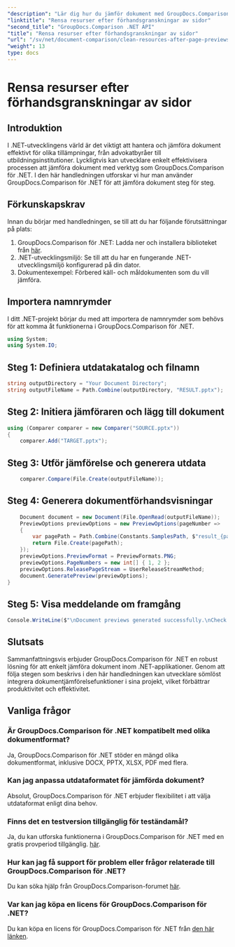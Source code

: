 ```yaml
---
"description": "Lär dig hur du jämför dokument med GroupDocs.Comparison för .NET steg för steg. Förbättra dina .NET-applikationer med effektiv dokumenthantering."
"linktitle": "Rensa resurser efter förhandsgranskningar av sidor"
"second_title": "GroupDocs.Comparison .NET API"
"title": "Rensa resurser efter förhandsgranskningar av sidor"
"url": "/sv/net/document-comparison/clean-resources-after-page-previews/"
"weight": 13
type: docs
---
```

# Rensa resurser efter förhandsgranskningar av sidor

## Introduktion
I .NET-utvecklingens värld är det viktigt att hantera och jämföra dokument effektivt för olika tillämpningar, från advokatbyråer till utbildningsinstitutioner. Lyckligtvis kan utvecklare enkelt effektivisera processen att jämföra dokument med verktyg som GroupDocs.Comparison för .NET. I den här handledningen utforskar vi hur man använder GroupDocs.Comparison för .NET för att jämföra dokument steg för steg.
## Förkunskapskrav
Innan du börjar med handledningen, se till att du har följande förutsättningar på plats:
1. GroupDocs.Comparison för .NET: Ladda ner och installera biblioteket från [här](https://releases.groupdocs.com/comparison/net/).
2. .NET-utvecklingsmiljö: Se till att du har en fungerande .NET-utvecklingsmiljö konfigurerad på din dator.
3. Dokumentexempel: Förbered käll- och måldokumenten som du vill jämföra.

## Importera namnrymder
I ditt .NET-projekt börjar du med att importera de namnrymder som behövs för att komma åt funktionerna i GroupDocs.Comparison för .NET.

```csharp
using System;
using System.IO;
```

## Steg 1: Definiera utdatakatalog och filnamn
```csharp
string outputDirectory = "Your Document Directory";
string outputFileName = Path.Combine(outputDirectory, "RESULT.pptx");
```
## Steg 2: Initiera jämföraren och lägg till dokument
```csharp
using (Comparer comparer = new Comparer("SOURCE.pptx"))
{
    comparer.Add("TARGET.pptx");
```
## Steg 3: Utför jämförelse och generera utdata
```csharp
    comparer.Compare(File.Create(outputFileName));
```
## Steg 4: Generera dokumentförhandsvisningar
```csharp
    Document document = new Document(File.OpenRead(outputFileName));
    PreviewOptions previewOptions = new PreviewOptions(pageNumber =>
    {
        var pagePath = Path.Combine(Constants.SamplesPath, $"result_{pageNumber}.png");
        return File.Create(pagePath);
    });
    previewOptions.PreviewFormat = PreviewFormats.PNG;
    previewOptions.PageNumbers = new int[] { 1, 2 };
    previewOptions.ReleasePageStream = UserReleaseStreamMethod;
    document.GeneratePreview(previewOptions);
}
```
## Steg 5: Visa meddelande om framgång
```csharp
Console.WriteLine($"\nDocument previews generated successfully.\nCheck output in {outputDirectory}.");
```

## Slutsats
Sammanfattningsvis erbjuder GroupDocs.Comparison för .NET en robust lösning för att enkelt jämföra dokument inom .NET-applikationer. Genom att följa stegen som beskrivs i den här handledningen kan utvecklare sömlöst integrera dokumentjämförelsefunktioner i sina projekt, vilket förbättrar produktivitet och effektivitet.
## Vanliga frågor
### Är GroupDocs.Comparison för .NET kompatibelt med olika dokumentformat?
Ja, GroupDocs.Comparison för .NET stöder en mängd olika dokumentformat, inklusive DOCX, PPTX, XLSX, PDF med flera.
### Kan jag anpassa utdataformatet för jämförda dokument?
Absolut, GroupDocs.Comparison för .NET erbjuder flexibilitet i att välja utdataformat enligt dina behov.
### Finns det en testversion tillgänglig för teständamål?
Ja, du kan utforska funktionerna i GroupDocs.Comparison för .NET med en gratis provperiod tillgänglig. [här](https://releases.groupdocs.com/).
### Hur kan jag få support för problem eller frågor relaterade till GroupDocs.Comparison för .NET?
Du kan söka hjälp från GroupDocs.Comparison-forumet [här](https://forum.groupdocs.com/c/comparison/12).
### Var kan jag köpa en licens för GroupDocs.Comparison för .NET?
Du kan köpa en licens för GroupDocs.Comparison för .NET från [den här länken](https://purchase.groupdocs.com/buy).